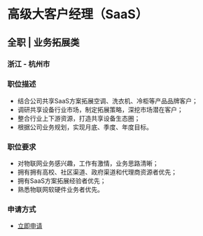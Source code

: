 
# 高级大客户经理（SaaS）
## 全职  |  业务拓展类
### 浙江 - 杭州市

### 职位描述
- 结合公司共享SaaS方案拓展空调、洗衣机、冷柜等产品品牌客户；
- 调研共享设备行业市场，制定拓展策略，深挖市场潜在客户；
- 整合行业上下游资源，打造共享设备生态圈；
- 根据公司业务规划，实现月底、季度、年度目标。
### 职位要求
- 对物联网业务感兴趣，工作有激情，业务思路清晰；
- 拥有拥有高校、社区渠道、政府渠道和代理商资源者优先；
- 拥有SaaS方案拓展经验者优先；
- 熟悉物联网软硬件业务者优先。
### 申请方式
- <a href="mailto:hr@tuya.com?subject=求职简历-高级大客户经理（SaaS）-来自GitHub">立即申请</a>